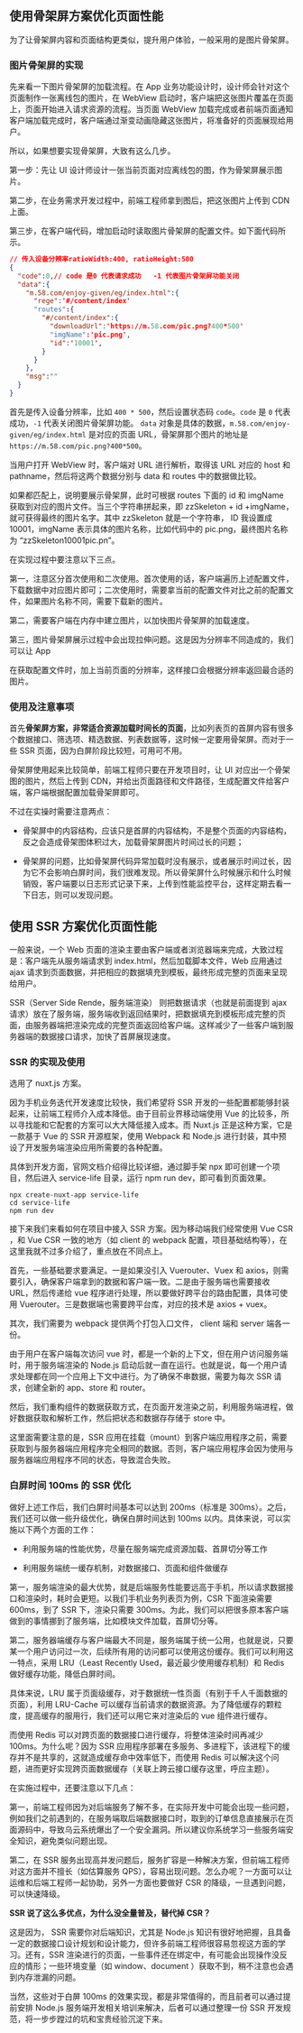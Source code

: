 ## 使用骨架屏方案优化页面性能

为了让骨架屏内容和页面结构更类似，提升用户体验，一般采用的是图片骨架屏。

### 图片骨架屏的实现

先来看一下图片骨架屏的加载流程。在 App 业务功能设计时，设计师会针对这个页面制作一张离线包的图片，在 WebView 启动时，客户端把这张图片覆盖在页面上，页面开始进入请求资源的流程。当页面 WebView 加载完成或者前端页面通知客户端加载完成时，客户端通过渐变动画隐藏这张图片，将准备好的页面展现给用户。

所以，如果想要实现骨架屏，大致有这么几步。

第一步：先让 UI 设计师设计一张当前页面对应离线包的图，作为骨架屏展示图片。

第二步，在业务需求开发过程中，前端工程师拿到图后，把这张图片上传到 CDN 上面。

第三步，在客户端代码，增加启动时读取图片骨架屏的配置文件。如下面代码所示。

```json
// 传入设备分辨率ratioWidth:400, ratioHeight:500
{
  "code":0,// code 是0 代表请求成功   -1 代表图片骨架屏功能关闭
  "data":{
    "m.58.com/enjoy-given/eg/index.html":{
      "rege":'#/content/index'
      "routes":{
        "#/content/index":{
          "downloadUrl":'https://m.58.com/pic.png?400*500'
          "imgName":'pic.png',
          "id":'10001',
        }
      }
    },
    "msg":""
  }
}
```

首先是传入设备分辨率，比如 `400 * 500`，然后设置状态码 `code`。`code` 是 `0` 代表成功，`-1` 代表关闭图片骨架屏功能。 `data` 对象是具体的数据，`m.58.com/enjoy-given/eg/index.html` 是对应的页面 URL，骨架屏那个图片的地址是 `https://m.58.com/pic.png?400*500`。

当用户打开 WebView 时，客户端对 URL 进行解析，取得该 URL 对应的 host 和 pathname，然后将这两个数据分别与 data 和 routes 中的数据做比较。

如果都匹配上，说明要展示骨架屏，此时可根据 routes 下面的 id 和 imgName 获取到对应的图片文件。当三个字符串拼起来，即 zzSkeleton + id +imgName，就可获得最终的图片名字。其中 zzSkeleton 就是一个字符串， ID 我设置成 10001，imgName 表示具体的图片名称，比如代码中的 pic.png，最终图片名称为 “zzSkeleton10001pic.pn”。

在实现过程中要注意以下三点。

第一，注意区分首次使用和二次使用。首次使用的话，客户端遍历上述配置文件，下载数据中对应图片即可；二次使用时，需要拿当前的配置文件对比之前的配置文件，如果图片名称不同，需要下载新的图片。

第二，需要客户端在内存中建立图片，以加快图片骨架屏的加载速度。

第三，图片骨架屏展示过程中会出现拉伸问题。这是因为分辨率不同造成的，我们可以让 App

在获取配置文件时，加上当前页面的分辨率，这样接口会根据分辨率返回最合适的图片。

### 使用及注意事项

首先**骨架屏方案，非常适合资源加载时间长的页面**，比如列表页的首屏内容有很多个数据接口、筛选项、精选数据、列表数据等，这时候一定要用骨架屏。而对于一些 SSR 页面，因为白屏阶段比较短，可用可不用。

骨架屏使用起来比较简单，前端工程师只要在开发项目时，让 UI 对应出一个骨架图的图片，然后上传到 CDN，并给出页面路径和文件路径，生成配置文件给客户端，客户端根据配置加载骨架屏即可。

不过在实操时需要注意两点：

- 骨架屏中的内容结构，应该只是首屏的内容结构，不是整个页面的内容结构，反之会造成骨架图体积过大，加载骨架屏图片时间过长的问题；

- 骨架屏的问题，比如骨架屏代码异常加载时没有展示，或者展示时间过长，因为它不会影响白屏时间，我们很难发现。所以骨架屏什么时候展示和什么时候销毁，客户端要以日志形式记录下来，上传到性能监控平台，这样定期去看一下日志，则可以发现问题。

## 使用 SSR 方案优化页面性能

一般来说，一个 Web 页面的渲染主要由客户端或者浏览器端来完成，大致过程是：客户端先从服务端请求到 index.html，然后加载脚本文件，Web 应用通过 ajax 请求到页面数据，并把相应的数据填充到模板，最终形成完整的页面来呈现给用户。

SSR（Server Side Rende，服务端渲染） 则把数据请求（也就是前面提到 ajax 请求）放在了服务端，服务端收到返回结果时，把数据填充到模板形成完整的页面，由服务器端把渲染完成的完整页面返回给客户端。这样减少了一些客户端到服务器端的数据接口请求，加快了首屏展现速度。

### SSR 的实现及使用

选用了 nuxt.js 方案。

因为手机业务迭代开发速度比较快，我们希望将 SSR 开发的一些配置都能够封装起来，让前端工程师介入成本降低。由于目前业界移动端使用 Vue 的比较多，所以寻找能和它配套的方案可以大大降低接入成本。而 Nuxt.js 正是这种方案，它是一款基于 Vue 的 SSR 开源框架，使用 Webpack 和 Node.js 进行封装，其中预设了开发服务端渲染应用所需要的各种配置。

具体到开发方面，官网文档介绍得比较详细，通过脚手架 npx 即可创建一个项目，然后进入 service-life 目录，运行 npm run dev，即可看到页面效果。

```npm
npx create-nuxt-app service-life
cd service-life
npm run dev
```

接下来我们来看如何在项目中接入 SSR 方案。因为移动端我们经常使用 Vue CSR ，和 Vue CSR 一致的地方（如 client 的 webpack 配置，项目基础结构等），在这里我就不过多介绍了，重点放在不同点上。

首先，一些基础要求要满足。一是如果没引入 Vuerouter、Vuex 和 axios，则需要引入，确保客户端拿到的数据和客户端一致。二是由于服务端也需要接收 URL，然后传递给 vue 程序进行处理，所以要做好跨平台的路由配置，具体可使用 Vuerouter。三是数据端也需要跨平台库，对应的技术是 axios + vuex。

其次，我们需要为 webpack 提供两个打包入口文件， client 端和 server 端各一份。

由于用户在客户端每次访问 vue 时，都是一个新的上下文，但在用户访问服务端时，用于服务端渲染的 Node.js 启动后就一直在运行。也就是说，每一个用户请求处理都在同一个应用上下文中进行。为了确保不串数据，需要为每次 SSR 请求，创建全新的 app、store 和 router。

然后，我们重构组件的数据获取方式，在页面开发渲染之前，利用服务端进程，做好数据获取和解析工作，然后把状态和数据存存储于 store 中。

这里面需要注意的是，SSR 应用在挂载（mount）到客户端应用程序之前，需要获取到与服务器端应用程序完全相同的数据。否则，客户端应用程序会因为使用与服务器端应用程序不同的状态，导致混合失败。

### 白屏时间 100ms 的 SSR 优化

做好上述工作后，我们白屏时间基本可以达到 200ms（标准是 300ms）。之后，我们还可以做一些升级优化，确保白屏时间达到 100ms 以内。具体来说，可以实施以下两个方面的工作：

- 利用服务端的性能优势，尽量在服务端完成资源加载、首屏切分等工作

- 利用服务端统一缓存机制，对数据接口、页面和组件做缓存

第一，服务端渲染的最大优势，就是后端服务性能要远高于手机，所以请求数据接口和渲染时，耗时会更短。以我们手机业务列表页为例，CSR 下面渲染需要 600ms，到了 SSR 下，渲染只需要 300ms。为此，我们可以把很多原本客户端做到的事情挪到了服务端，比如模块文件加载，首屏切分等。

第二，服务器端缓存与客户端最大不同是，服务端属于统一公用，也就是说，只要某一个用户访问过一次，后续所有用的访问都可以使用这份缓存。我们可以利用这一特点，采用 LRU（Least Recently Used，最近最少使用缓存机制）和 Redis 做好缓存功能，降低白屏时间。

具体来说，LRU 属于页面级缓存，对于数据统一性页面（有别于千人千面数据的页面），利用 LRU-Cache 可以缓存当前请求的数据资源。为了降低缓存的颗粒度，提高缓存的服用行，我们还可以用它来对渲染后的 vue 组件进行缓存。

而使用 Redis 可以对跨页面的数据接口进行缓存，将整体渲染时间再减少 100ms。为什么呢？因为 SSR 应用程序部署在多服务、多进程下，该进程下的缓存并不是共享的，这就造成缓存命中效率低下，而使用 Redis 可以解决这个问题，进而更好实现跨页面数据缓存（关联上跨云接口缓存这里，呼应主题）。

在实施过程中，还要注意以下几点：

第一，前端工程师因为对后端服务了解不多，在实际开发中可能会出现一些问题，例如我们之前遇到的，在服务端取后端数据接口时，取到的订单信息直接展示在页面源码中，导致乌云系统爆出了一个安全漏洞。所以建议你系统学习一些服务端安全知识，避免类似问题出现。

第二，在 SSR 服务出现高并发问题后，服务扩容是一种解决方案，但前端工程师对这方面并不擅长（如估算服务 QPS），容易出现问题。怎么办呢？一方面可以让运维和后端工程师一起协助，另外一方面也要做好 CSR 的降级，一旦遇到问题，可以快速降级。

**SSR 说了这么多优点，为什么没全量普及，替代掉 CSR？**

这是因为， SSR 需要你对后端知识，尤其是 Node.js 知识有很好地把握，且具备一定的数据接口设计规划和设计能力，但许多前端工程师很容易忽视这方面的学习。还有，SSR 渲染进行的页面，一些事件还在绑定中，有可能会出现操作没反应的情形；一些环境变量（如 window、document ）获取不到，稍不注意也会遇到内存泄漏的问题。

当然，这些对于白屏 100ms 的效果实现，都是非常值得的，而且前者可以通过提前安排 Node.js 服务端开发相关培训来解决，后者可以通过整理一份 SSR 开发规范，将一步步蹚过的坑和宝贵经验沉淀下来。
